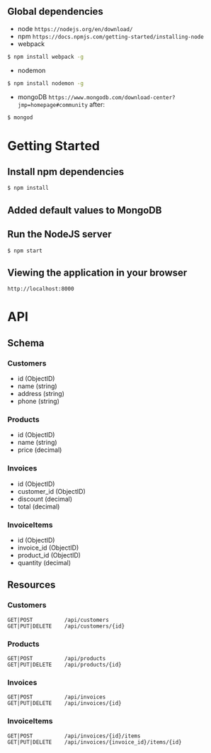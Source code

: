 ## Global dependencies

* node
  `https://nodejs.org/en/download/`
* npm
  `https://docs.npmjs.com/getting-started/installing-node`
* webpack

```sh
$ npm install webpack -g
```

* nodemon

```sh
$ npm install nodemon -g
```

* mongoDB
`https://www.mongodb.com/download-center?jmp=homepage#community`
after:
```sh
$ mongod
```
# Getting Started

## Install npm dependencies

```sh
$ npm install
```
## Added default values to MongoDB

## Run the NodeJS server

```sh
$ npm start
```

## Viewing the application in your browser

`http://localhost:8000`

# API

## Schema

### Customers

* id (ObjectID)
* name (string)
* address (string)
* phone (string)

### Products

* id (ObjectID)
* name (string)
* price (decimal)

### Invoices

* id (ObjectID)
* customer_id (ObjectID)
* discount (decimal)
* total (decimal)

### InvoiceItems

* id (ObjectID)
* invoice_id (ObjectID)
* product_id (ObjectID)
* quantity (decimal)

## Resources

### Customers

```
GET|POST          /api/customers
GET|PUT|DELETE    /api/customers/{id}
```

### Products

```
GET|POST          /api/products
GET|PUT|DELETE    /api/products/{id}
```

### Invoices

```
GET|POST          /api/invoices
GET|PUT|DELETE    /api/invoices/{id}
```

### InvoiceItems

```
GET|POST          /api/invoices/{id}/items
GET|PUT|DELETE    /api/invoices/{invoice_id}/items/{id}
```
